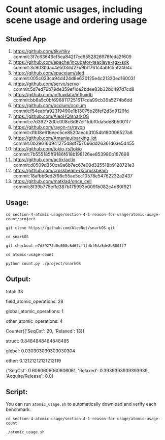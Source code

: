 # Count atomic usages, including scene usage and ordering usage

## Studied App

1. https://github.com/tikv/tikv
commit:3f7c63646ef5ea842f7ce6552826976feda2f609
2. https://github.com/apache/incubator-teaclave-sgx-sdk
commit:3c903bdac4e503dd27b9b1f761c4abfc55f2464c
3. https://github.com/spacejam/sled
commit:005c023ca94d424d8e630125e4c21320ed160031
4. https://github.com/servo/servo
commit:5d7ed76b79de359ef1de2bdee83b32bd497d7cd8
5. https://github.com/influxdata/influxdb
commit:bb6a5c0bf6968117251617cda99cb39a5274b6dd
6. https://github.com/occlum/occlum
commit:f54eabfa92319490e1b13075b28fef2d3d9129fd
7. https://github.com/AleoHQ/snarkOS
commit:e7d39272d0c008c6d67cf1fdbf0da5de8b5001f7
8. https://github.com/rayon-rs/rayon
commit:d1b18e616eec5ce8520aecb31054b180006527a8
9. https://github.com/Amanieu/parking_lot
commit:0b296160941275d8df757066dd26361d6ae5d455
10. https://github.com/tokio-rs/tokio
commit:7b555185ff9186f618b198126ee853980b187698
11. https://github.com/actix/actix
commit:d0509d350ca9a6b7ec67e00d325518b9128721e3
12. https://github.com/crossbeam-rs/crossbeam
commit:18afbb6ed2f98e55ae5cc10578e54762232a2437
13. https://github.com/matklad/once_cell
commit:8f39b775effd387b175993b0091b082c4d60f921

## Usage:

```cd section-4-atomic-usage/section-4-1-reason-for-usage/atomic-usage-count/project```

```git clone https://github.com/AleoNet/snarkOS.git```

```cd snarkOS```

```git checkout e7d39272d0c008c6d67cf1fdbf0da5de8b5001f7```

```cd atomic-usage-count```

```python count.py ./project/snarkOS```

## Output:

total: 33

field_atomic_operations: 28

global_atomic_operations: 1

other_atomic_operations: 4

Counter({'SeqCst': 20, 'Relaxed': 13})

struct: 0.8484848484848485

global: 0.030303030303030304

other: 0.12121212121212119

{'SeqCst': 0.6060606060606061, 'Relaxed': 0.3939393939393939, 'Acquire/Release': 0.0}

## Script:

You can run `atomic_usage.sh` to automatically download and verify each benchmark.

```cd section-4-atomic-usage/section-4-1-reason-for-usage/atomic-usage-count```

```./atomic_usage.sh```
